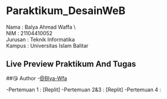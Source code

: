 # Paraktikum_DesainWeB
Nama : Balya Ahmad Waffa \  
NIM : 21104410052 \
Jurusan : Teknik Informatika \
Kampus : Universitas Islam Balitar

## Live Preview Praktikum And Tugas
##😘 Author
-[@Blya-Wfa](https://github.com/Balyax)

-Pertemuan 1 : [Replit]
-Pertemuan 2&3 : [Replit]
-Pertemuan 4 :
